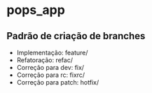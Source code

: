 # pops_app

## Padrão de criação de branches

- Implementação: feature/<descricao-tarefa>
- Refatoração: refac/<descricao-tarefa>
- Correção para dev: fix/<descricao-tarefa>
- Correção para rc: fixrc/<descricao-tarefa>
- Correção para patch: hotfix/<descricao-tarefa>